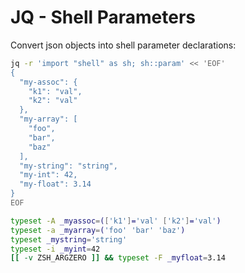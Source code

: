 # JQ - Shell Parameters

Convert json objects into shell parameter declarations:

```bash
jq -r 'import "shell" as sh; sh::param' << 'EOF'
{
  "my-assoc": {
    "k1": "val",
    "k2": "val"
  },
  "my-array": [
    "foo",
    "bar",
    "baz"
  ],
  "my-string": "string",
  "my-int": 42,
  "my-float": 3.14
}
EOF
```

```bash
typeset -A _myassoc=(['k1']='val' ['k2']='val')
typeset -a _myarray=('foo' 'bar' 'baz')
typeset _mystring='string'
typeset -i _myint=42
[[ -v ZSH_ARGZERO ]] && typeset -F _myfloat=3.14
```
